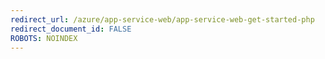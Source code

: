 ```yaml
---
redirect_url: /azure/app-service-web/app-service-web-get-started-php
redirect_document_id: FALSE 
ROBOTS: NOINDEX
---
```

